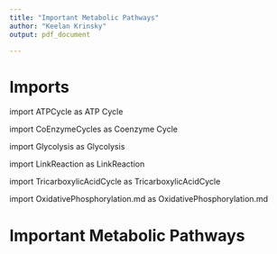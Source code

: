 ```yaml
---
title: "Important Metabolic Pathways"
author: "Keelan Krinsky"
output: pdf_document

---
```


# Imports

import ATPCycle as ATP Cycle

import CoEnzymeCycles as Coenzyme Cycle

import Glycolysis as Glycolysis

import LinkReaction as LinkReaction

import TricarboxylicAcidCycle as TricarboxylicAcidCycle

import OxidativePhosphorylation.md as OxidativePhosphorylation.md

# Important Metabolic Pathways


